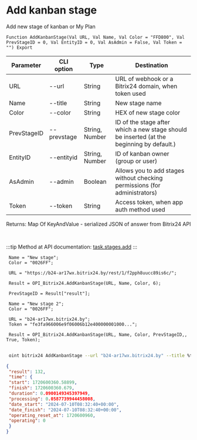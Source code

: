 ﻿---
sidebar_position: 1
---

# Add kanban stage
 Add new stage of kanban or My Plan



`Function AddKanbanStage(Val URL, Val Name, Val Color = "FFD800", Val PrevStageID = 0, Val EntityID = 0, Val AsAdmin = False, Val Token = "") Export`

 | Parameter | CLI option | Type | Destination |
 |-|-|-|-|
 | URL | --url | String | URL of webhook or a Bitrix24 domain, when token used |
 | Name | --title | String | New stage name |
 | Color | --color | String | HEX of new stage color |
 | PrevStageID | --prevstage | String, Number | ID of the stage after which a new stage should be inserted (at the beginning by default.) |
 | EntityID | --entityid | String, Number | ID of kanban owner (group or user) |
 | AsAdmin | --admin | Boolean | Allows you to add stages without checking permissions (for administrators) |
 | Token | --token | String | Access token, when app auth method used |

 
 Returns: Map Of KeyAndValue - serialized JSON of answer from Bitrix24 API

<br/>

:::tip
Method at API documentation: [task.stages.add](https://dev.1c-bitrix.ru/rest_help/tasks/task/kanban/task_stages_add.php)
:::
<br/>


```bsl title="Code example"
 Name = "New stage";
 Color = "0026FF";
 
 URL = "https://b24-ar17wx.bitrix24.by/rest/1/f2pph8uucc89is6c/";
 
 Result = OPI_Bitrix24.AddKanbanStage(URL, Name, Color, 6);
 
 PrevStageID = Result["result"];
 
 Name = "New stage 2";
 Color = "0026FF";
 
 URL = "b24-ar17wx.bitrix24.by";
 Token = "fe3fa966006e9f06006b12e400000001000...";
 
 Result = OPI_Bitrix24.AddKanbanStage(URL, Name, Color, PrevStageID,, True, Token);
```
	


```sh title="CLI command example"
 
 oint bitrix24 AddKanbanStage --url "b24-ar17wx.bitrix24.by" --title %title% --color %color% --prevstage %prevstage% --entityid %entityid% --admin %admin% --token "56898d66006e9f06006b12e400000001000..."

```

```json title="Result"
{
 "result": 132,
 "time": {
 "start": 1720600360.58899,
 "finish": 1720600360.679,
 "duration": 0.0900149345397949,
 "processing": 0.0587739944458008,
 "date_start": "2024-07-10T08:32:40+00:00",
 "date_finish": "2024-07-10T08:32:40+00:00",
 "operating_reset_at": 1720600960,
 "operating": 0
 }
}
```
